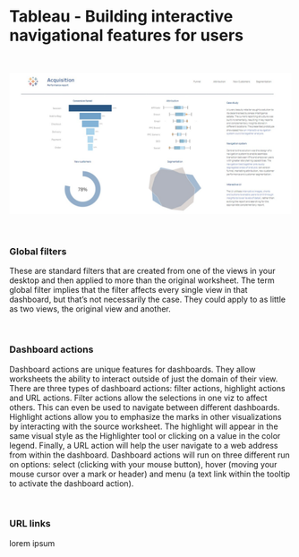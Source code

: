 <h1>Tableau - Building interactive navigational features for users</h1>

<br>

![This is an image](/Tableau_Building_interactive_navigational_features_for_users/Assets/thumbnail.jpeg)

<br>

<h3>Global filters<font></h3>
  
<p>These are standard filters that are created from one of the views in your desktop and then applied to more than the original worksheet. The term global filter implies that the filter affects every single view in that dashboard, but that’s not necessarily the case. They could apply to as little as two views, the original view and another.</p>

<br>

<h3>Dashboard actions</h3>
  
<p>Dashboard actions are unique features for dashboards. They allow worksheets the ability to interact outside of just the domain of their view. There are three types of dashboard actions: filter actions, highlight actions and URL actions. Filter actions allow the selections in one viz to affect others. This can even be used to navigate between different dashboards. Highlight actions allow you to emphasize the marks in other visualizations by interacting with the source worksheet. The highlight will appear in the same visual style as the Highlighter tool or clicking on a value in the color legend. Finally, a URL action will help the user navigate to a web address from within the dashboard. Dashboard actions will run on three different run on options: select (clicking with your mouse button), hover (moving your mouse cursor over a mark or header) and menu (a text link within the tooltip to activate the dashboard action).</p>

<br>

<h3>URL links</h3>
<p>lorem ipsum</p>

